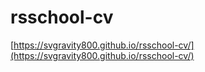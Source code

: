 # rsschool-cv

[https://svgravity800.github.io/rsschool-cv/](https://svgravity800.github.io/rsschool-cv/)
